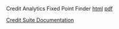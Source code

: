 Credit Analytics Fixed Point Finder [html](http://www.credit-trader.net/FixedPointFinder.html) [pdf](http://www.credit-trader.net/CreditSuite/docs/FixedPointFinder_2.2.pdf)

[Credit Suite Documentation](http://www.credit-trader.net/Begin.html)